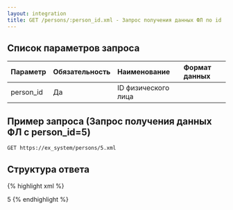```yaml
---
layout: integration
title: GET /persons/:person_id.xml - Запрос получения данных ФЛ по id
---
```


## Список параметров запроса

| Параметр | Обязательность | Наименование | Формат данных |
|:---------|:---------------|:-------------|:------------------------|
| person_id | Да | ID физического лица | |

## Пример запроса (Запрос получения данных ФЛ с person_id=5)

`GET https://ex_system/persons/5.xml`

## Структура ответа

{% highlight xml %}
<?xml version="1.0"?>
<person>
  <id>5</id>
</person>
{% endhighlight %}
